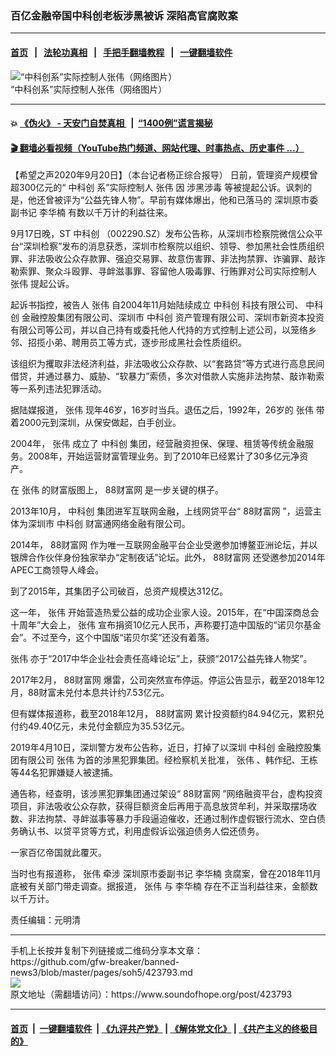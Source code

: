 ### 百亿金融帝国中科创老板涉黑被诉 深陷高官腐败案
------------------------

#### [首页](https://github.com/gfw-breaker/banned-news3/blob/master/README.md) &nbsp;&nbsp;|&nbsp;&nbsp; [法轮功真相](https://github.com/begood0513/basic/blob/master/README.md)  &nbsp;&nbsp;|&nbsp;&nbsp; [手把手翻墙教程](https://github.com/gfw-breaker/guides/wiki)  &nbsp;&nbsp;|&nbsp;&nbsp; [一键翻墙软件](https://github.com/gfw-breaker/nogfw/blob/master/README.md)  



<div><img alt="“中科创系”实际控制人张伟（网络图片）" src="https://img.soundofhope.org/2020-09/e89a8ffb139315ce87903d-1600608795937.jpg"/>
<br/><figcaption class="caption">
 “中科创系”实际控制人张伟（网络图片）
</figcaption></div><hr/>

#### 💥 [《伪火》 - 天安门自焚真相 ](http://158.247.195.190:10000/videos/blog/weihuo.html)&nbsp; |&nbsp; [“1400例”谎言揭秘  ](http://158.247.195.190:10000/videos/blog/jiexi1400.html)

#### [ 🎬  翻墙必看视频（YouTube热门频道、网站代理、时事热点、历史事件 ...）](https://github.com/gfw-breaker/links/blob/master/banned.md)

<div><div class="Content__Wrapper sc-1bvya0-0 grZQxZ">
 <p class="meta-top">
  <span class="meta">
   【希望之声2020年9月20日】（本台记者杨正综合报导）
  </span>
  日前，管理资产规模曾超300亿元的“
  <ok href="/term/379990">
   中科创
  </ok>
  系”实际控制人
  <ok href="/term/98013">
   张伟
  </ok>
  因
  <ok href="/term/379993">
   涉黑涉毒
  </ok>
  等被提起公诉。讽刺的是，他还曾被评为“公益先锋人物”。早前有媒体爆出，他和已落马的
  <ok href="/term/379999">
   深圳原市委副书记
  </ok>
  <ok href="/term/113777">
   李华楠
  </ok>
  有数以千万计的利益往来。
 </p>
 <p>
  9月17日晚，ST
  <ok href="/term/379990">
   中科创
  </ok>
  （002290.SZ）发布公告称，从深圳市检察院微信公众平台“深圳检察”发布的消息获悉，深圳市检察院以组织、领导、参加黑社会性质组织罪、非法吸收公众存款罪、强迫交易罪、故意伤害罪、非法拘禁罪、诈骗罪、敲诈勒索罪、聚众斗殴罪、寻衅滋事罪、容留他人吸毒罪、行贿罪对公司实际控制人
  <ok href="/term/98013">
   张伟
  </ok>
  提起公诉。
 </p>
 <div class="AD_Embed__Wrap-sc-1xslmin-0 igMuqX module desktop">
  <div>
  </div>
 </div>
 <p>
  起诉书指控，被告人
  <ok href="/term/98013">
   张伟
  </ok>
  自2004年11月始陆续成立
  <ok href="/term/379990">
   中科创
  </ok>
  科技有限公司、
  <ok href="/term/379990">
   中科创
  </ok>
  金融控股集团有限公司、深圳市
  <ok href="/term/379990">
   中科创
  </ok>
  资产管理有限公司、深圳市新资本投资有限公司等公司，并以自己持有或委托他人代持的方式控制上述公司，以笼络乡邻、招揽小弟、聘用员工等方式，逐步形成黑社会性质组织。
 </p>
 <p>
  该组织为攫取非法经济利益，非法吸收公众存款、以“套路贷”等方式进行高息民间借贷，并通过暴力、威胁、“软暴力”索债，多次对借款人实施非法拘禁、敲诈勒索等一系列违法犯罪活动。
 </p>
 <p>
  据陆媒报道，
  <ok href="/term/98013">
   张伟
  </ok>
  现年46岁，16岁时当兵。退伍之后，1992年，26岁的
  <ok href="/term/98013">
   张伟
  </ok>
  带着2000元到深圳，从保安做起，白手创业。
 </p>
 <p>
  2004年，
  <ok href="/term/98013">
   张伟
  </ok>
  成立了
  <ok href="/term/379990">
   中科创
  </ok>
  集团，经营融资担保、保理、租赁等传统金融服务。2008年，开始运营财富管理业务。到了2010年已经累计了30多亿元净资产。
 </p>
 <p>
  在
  <ok href="/term/98013">
   张伟
  </ok>
  的财富版图上，
  <ok href="/term/379996">
   88财富网
  </ok>
  是一步关键的棋子。
 </p>
 <p>
  2013年10月，
  <ok href="/term/379990">
   中科创
  </ok>
  集团进军互联网金融，上线网贷平台“
  <ok href="/term/379996">
   88财富网
  </ok>
  ”，运营主体为深圳市
  <ok href="/term/379990">
   中科创
  </ok>
  财富通网络金融有限公司。
 </p>
 <p>
  2014年，
  <ok href="/term/379996">
   88财富网
  </ok>
  作为唯一互联网金融平台企业受邀参加博鳌亚洲论坛，并以银牌合作伙伴身份独家举办“定制夜话”论坛。此外，
  <ok href="/term/379996">
   88财富网
  </ok>
  还受邀参加2014年APEC工商领导人峰会。
 </p>
 <p>
  到了2015年，其集团子公司破百，总资产规模达312亿。
 </p>
 <p>
  这一年，
  <ok href="/term/98013">
   张伟
  </ok>
  开始营造热爱公益的成功企业家人设。2015年，在“中国深商总会十周年”大会上，
  <ok href="/term/98013">
   张伟
  </ok>
  宣布捐资10亿元人民币，声称要打造中国版的“诺贝尔基金会”。不过至今，这个中国版“诺贝尔奖”还没有着落。
 </p>
 <p>
  <ok href="/term/98013">
   张伟
  </ok>
  亦于“2017中华企业社会责任高峰论坛”上，获颁“2017公益先锋人物奖”。
 </p>
 <p>
  2017年2月，
  <ok href="/term/379996">
   88财富网
  </ok>
  爆雷，公司突然宣布停运。停运公告显示，截至2018年12月，88财富未兑付本息共计约7.53亿元。
 </p>
 <p>
  但有媒体报道称，截至2018年12月，
  <ok href="/term/379996">
   88财富网
  </ok>
  累计投资额约84.94亿元，累积兑付约49.40亿元，未兑付金额应为35.53亿元。
 </p>
 <p>
  2019年4月10日，深圳警方发布公告称，近日，打掉了以深圳
  <ok href="/term/379990">
   中科创
  </ok>
  金融控股集团有限公司
  <ok href="/term/98013">
   张伟
  </ok>
  为首的涉黑犯罪集团。经检察机关批准，
  <ok href="/term/98013">
   张伟
  </ok>
  、韩作纪、王栋等44名犯罪嫌疑人被逮捕。
 </p>
 <p>
  通告称，经查明，该涉黑犯罪集团通过架设“
  <ok href="/term/379996">
   88财富网
  </ok>
  ”网络融资平台，虚构投资项目，非法吸收公众存款，获得巨额资金后再用于高息放贷牟利，并采取摆场收数、非法拘禁、寻衅滋事等暴力手段逼迫催收，还通过制作虚假银行流水、空白债务确认书、以贷平贷等方式，利用虚假诉讼强迫债务人偿还债务。
 </p>
 <p>
  一家百亿帝国就此覆灭。
 </p>
 <p>
  当时也有报道称，
  <ok href="/term/98013">
   张伟
  </ok>
  牵涉
  <ok href="/term/379999">
   深圳原市委副书记
  </ok>
  <ok href="/term/113777">
   李华楠
  </ok>
  贪腐案，曾在2018年11月底被有关部门带走调查。据报道，
  <ok href="/term/98013">
   张伟
  </ok>
  与
  <ok href="/term/113777">
   李华楠
  </ok>
  存在不正当利益往来，金额数以千万计。
 </p>
 <p class="meta-btm">
  责任编辑：元明清
 </p>
</div>
</div>
<hr/>
手机上长按并复制下列链接或二维码分享本文章：<br/>
https://github.com/gfw-breaker/banned-news3/blob/master/pages/soh5/423793.md <br/>
<a href='https://github.com/gfw-breaker/banned-news3/blob/master/pages/soh5/423793.md'><img src='https://github.com/gfw-breaker/banned-news3/blob/master/pages/soh5/423793.md.png'/></a> <br/>
原文地址（需翻墙访问）：https://www.soundofhope.org/post/423793


------------------------
#### [首页](https://github.com/gfw-breaker/banned-news3/blob/master/README.md) &nbsp;|&nbsp; [一键翻墙软件](https://github.com/gfw-breaker/nogfw/blob/master/README.md) &nbsp;| [《九评共产党》](https://github.com/gfw-breaker/9ping.md/blob/master/README.md#九评之一评共产党是什么) | [《解体党文化》](https://github.com/gfw-breaker/jtdwh.md/blob/master/README.md) | [《共产主义的终极目的》](https://github.com/gfw-breaker/gczydzjmd.md/blob/master/README.md)


<img src='http://gfw-breaker.win/banned-news3/pages/soh5/423793.md' width='0px' height='0px'/>